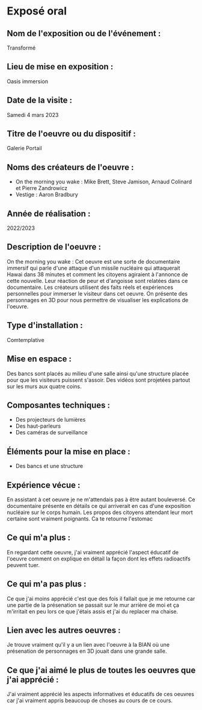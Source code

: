 # Exposé oral 

## Nom de l'exposition ou de l'événement :
Transformé 

## Lieu de mise en exposition :
Oasis immersion

## Date de la visite :
Samedi 4 mars 2023

## Titre de l'oeuvre ou du dispositif :
Galerie Portail

## Noms des créateurs de l'oeuvre :
- On the morning you wake : Mike Brett, Steve Jamison, Arnaud Colinard et Pierre Zandrowicz 
- Vestige : Aaron Bradbury

## Année de réalisation :
2022/2023

## Description de l'oeuvre :
On the morning you wake : Cet oeuvre est une sorte de documentaire immersif qui parle d'une attaque d'un missile nucléaire qui attaquerait Hawai dans 38 minutes et comment les citoyens agiraient à l'annonce de cette nouvelle. Leur réaction de peur et d'angoisse sont relatées dans ce documentaire. Les créateurs utilisent des faits réels et expériences personnelles pour immerser le visiteur dans cet oeuvre. On présente des personnages en 3D pour nous permettre de visualiser les explications de l'oeuvre.
## Type d'installation : 
Comtemplative

## Mise en espace :
Des bancs sont placés au milieu d'une salle ainsi qu'une structure placée pour que les visiteurs puissent s'assoir. Des vidéos sont projetées partout sur les murs aux quatre coins. 

## Composantes techniques :
- Des projecteurs de lumières
- Des haut-parleurs 
- Des caméras de surveillance 

## Éléments pour la mise en place :
- Des bancs et une structure
 
 ## Expérience vécue :
 En assistant à cet oeuvre je ne m'attendais pas à être autant bouleversé. Ce documentaire présente en détails ce qui arriverait en cas d'une exposition nucléaire sur le corps humain. Les propos des citoyens attendant leur mort certaine sont vraiment poignants. Ca te retourne l'estomac 
 ## Ce qui m'a plus :
 En regardant cette oeuvre, j'ai vraiment apprécié l'aspect éducatif de l'oeuvre comment on explique en détail la façon dont les effets radioactifs peuvent tuer.
 ## Ce qui m'a pas plus :
Ce que j'ai moins apprécié c'est que des fois il fallait que je me retourne car une partie de la présenation se passait sur le mur arrière de moi et ça m'irritait en peu lors ce que j'étais assis et j'ai du replacer ma chaise.
## Lien avec les autres oeuvres :
Je trouve vraiment qu'il y a un lien avec l'oeuvre à la BIAN où une présenation de personnages en 3D jouait dans une grande salle. 
## Ce que j'ai aimé le plus de toutes les oeuvres que j'ai apprécié :
J'ai vraiment apprécié les aspects informatives et éducatifs de ces oeuvres car j'ai vraiment appris beaucoup de choses au cours de ce cours. 

